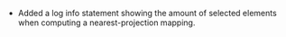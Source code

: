 - Added a log info statement showing the amount of selected elements when computing a nearest-projection mapping.

